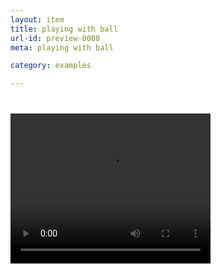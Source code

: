 ```yaml
---
layout: item
title: playing with ball
url-id: preview-0008
meta: playing with ball

category: examples

---
```


<div class="embed-responsive embed-responsive-16by9" style="margin-top: 40px;">
  <video width="320" height="240" controls>
	  <source src="../../assets/video/video-0008.mp4" type="video/mp4">
	Your browser does not support the video tag.
  </video>
</div>

